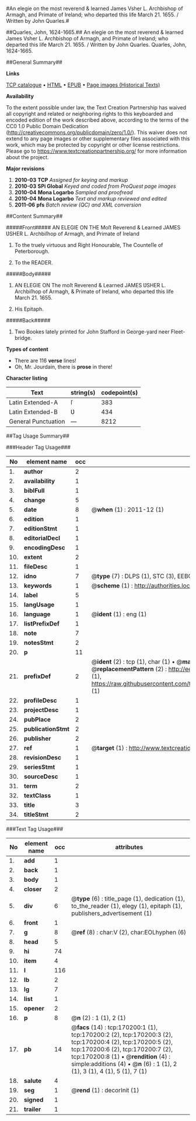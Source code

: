 #An elegie on the most reverend & learned James Vsher L. Archbishop of Armagh, and Primate of Ireland; who departed this life March 21. 1655. / Written by John Quarles.#

##Quarles, John, 1624-1665.##
An elegie on the most reverend & learned James Vsher L. Archbishop of Armagh, and Primate of Ireland; who departed this life March 21. 1655. / Written by John Quarles.
Quarles, John, 1624-1665.

##General Summary##

**Links**

[TCP catalogue](http://www.ota.ox.ac.uk/tcp/)  • 
[HTML](http://tei.it.ox.ac.uk/tcp/Texts-HTML/free/A91/A91576.html)  • 
[EPUB](http://tei.it.ox.ac.uk/tcp/Texts-EPUB/free/A91/A91576.epub) • 
[Page images (Historical Texts)](https://historicaltexts.jisc.ac.uk/eebo-99863319e)

**Availability**

To the extent possible under law, the Text Creation Partnership has waived all copyright and related or neighboring rights to this keyboarded and encoded edition of the work described above, according to the terms of the CC0 1.0 Public Domain Dedication (http://creativecommons.org/publicdomain/zero/1.0/). This waiver does not extend to any page images or other supplementary files associated with this work, which may be protected by copyright or other license restrictions. Please go to https://www.textcreationpartnership.org/ for more information about the project.

**Major revisions**

1. __2010-03__ __TCP__ *Assigned for keying and markup*
1. __2010-03__ __SPi Global__ *Keyed and coded from ProQuest page images*
1. __2010-04__ __Mona Logarbo__ *Sampled and proofread*
1. __2010-04__ __Mona Logarbo__ *Text and markup reviewed and edited*
1. __2011-06__ __pfs__ *Batch review (QC) and XML conversion*

##Content Summary##

#####Front#####
AN ELEGIE ON THE Moſt Reverend & Learned JAMES ƲSHER L. Archbiſhop of Armagh, and Primate of Ireland
1. To the truely virtuous and Right Honourable, The Counteſſe of Peterborough.

1. To the READER.

#####Body#####

1. AN ELEGIE ON The moſt Reverend & Learned JAMES ƲSHER L. Archbiſhop of Armagh, & Primate of Ireland, who departed this life March 21. 1655.

1. His Epitaph.

#####Back#####

1. Two Bookes lately printed for John Stafford in George-yard neer Fleet-bridge.

**Types of content**

  * There are 116 **verse** lines!
  * Oh, Mr. Jourdain, there is **prose** in there!

**Character listing**


|Text|string(s)|codepoint(s)|
|---|---|---|
|Latin Extended-A|ſ|383|
|Latin Extended-B|Ʋ|434|
|General Punctuation|—|8212|

##Tag Usage Summary##

###Header Tag Usage###

|No|element name|occ|attributes|
|---|---|---|---|
|1.|__author__|2||
|2.|__availability__|1||
|3.|__biblFull__|1||
|4.|__change__|5||
|5.|__date__|8| @__when__ (1) : 2011-12 (1)|
|6.|__edition__|1||
|7.|__editionStmt__|1||
|8.|__editorialDecl__|1||
|9.|__encodingDesc__|1||
|10.|__extent__|2||
|11.|__fileDesc__|1||
|12.|__idno__|7| @__type__ (7) : DLPS (1), STC (3), EEBO-CITATION (1), PROQUEST (1), VID (1)|
|13.|__keywords__|1| @__scheme__ (1) : http://authorities.loc.gov/ (1)|
|14.|__label__|5||
|15.|__langUsage__|1||
|16.|__language__|1| @__ident__ (1) : eng (1)|
|17.|__listPrefixDef__|1||
|18.|__note__|7||
|19.|__notesStmt__|2||
|20.|__p__|11||
|21.|__prefixDef__|2| @__ident__ (2) : tcp (1), char (1)  •  @__matchPattern__ (2) : ([0-9\-]+):([0-9IVX]+) (1), (.+) (1)  •  @__replacementPattern__ (2) : http://eebo.chadwyck.com/downloadtiff?vid=$1&page=$2 (1), https://raw.githubusercontent.com/textcreationpartnership/Texts/master/tcpchars.xml#$1 (1)|
|22.|__profileDesc__|1||
|23.|__projectDesc__|1||
|24.|__pubPlace__|2||
|25.|__publicationStmt__|2||
|26.|__publisher__|2||
|27.|__ref__|1| @__target__ (1) : http://www.textcreationpartnership.org/docs/. (1)|
|28.|__revisionDesc__|1||
|29.|__seriesStmt__|1||
|30.|__sourceDesc__|1||
|31.|__term__|2||
|32.|__textClass__|1||
|33.|__title__|3||
|34.|__titleStmt__|2||


###Text Tag Usage###

|No|element name|occ|attributes|
|---|---|---|---|
|1.|__add__|1||
|2.|__back__|1||
|3.|__body__|1||
|4.|__closer__|2||
|5.|__div__|6| @__type__ (6) : title_page (1), dedication (1), to_the_reader (1), elegy (1), epitaph (1), publishers_advertisement (1)|
|6.|__front__|1||
|7.|__g__|8| @__ref__ (8) : char:V (2), char:EOLhyphen (6)|
|8.|__head__|5||
|9.|__hi__|74||
|10.|__item__|4||
|11.|__l__|116||
|12.|__lb__|2||
|13.|__lg__|7||
|14.|__list__|1||
|15.|__opener__|2||
|16.|__p__|8| @__n__ (2) : 1 (1), 2 (1)|
|17.|__pb__|14| @__facs__ (14) : tcp:170200:1 (1), tcp:170200:2 (2), tcp:170200:3 (2), tcp:170200:4 (2), tcp:170200:5 (2), tcp:170200:6 (2), tcp:170200:7 (2), tcp:170200:8 (1)  •  @__rendition__ (4) : simple:additions (4)  •  @__n__ (6) : 1 (1), 2 (1), 3 (1), 4 (1), 5 (1), 7 (1)|
|18.|__salute__|4||
|19.|__seg__|1| @__rend__ (1) : decorInit (1)|
|20.|__signed__|1||
|21.|__trailer__|1||
